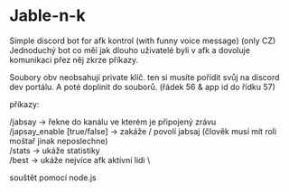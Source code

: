 # Jable-n-k
Simple discord bot for afk kontrol (with funny voice message) (only CZ) \
Jednoduchý bot co měí jak dlouho uživatelé byli v afk a dovoluje komunikaci přez něj zkrze příkazy.

Soubory obv neobsahují private klíč. ten si musíte pořídit svůj na discord dev portálu.
A poté doplinit do souborů. (řádek 56 & app id do řídku 57)

příkazy:

/jabsay -> řekne do kanálu ve kterém je připojený zrávu \
/japsay_enable [true/false] -> zakáže / povolí jabsaj (člověk musí mít roli moštař jinak neposlechne) \
/stats -> ukáže statistiky \
/best -> ukáže nejvíce afk aktivní lidi \

souštět pomocí node.js



